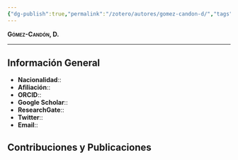 ```yaml
---
{"dg-publish":true,"permalink":"/zotero/autores/gomez-candon-d/","tags":["#autor","#researcher"]}
---
```



<span style="font-variant:small-caps; font-weight: bold;"> Gómez-Candón, D. </span>

---


## Información General

- **Nacionalidad**:: 
- **Afiliación**:: 
- **ORCID**:: 
- **Google Scholar**:: 
- **ResearchGate**:: 
- **Twitter**:: 
- **Email**::
  
## Contribuciones y Publicaciones






